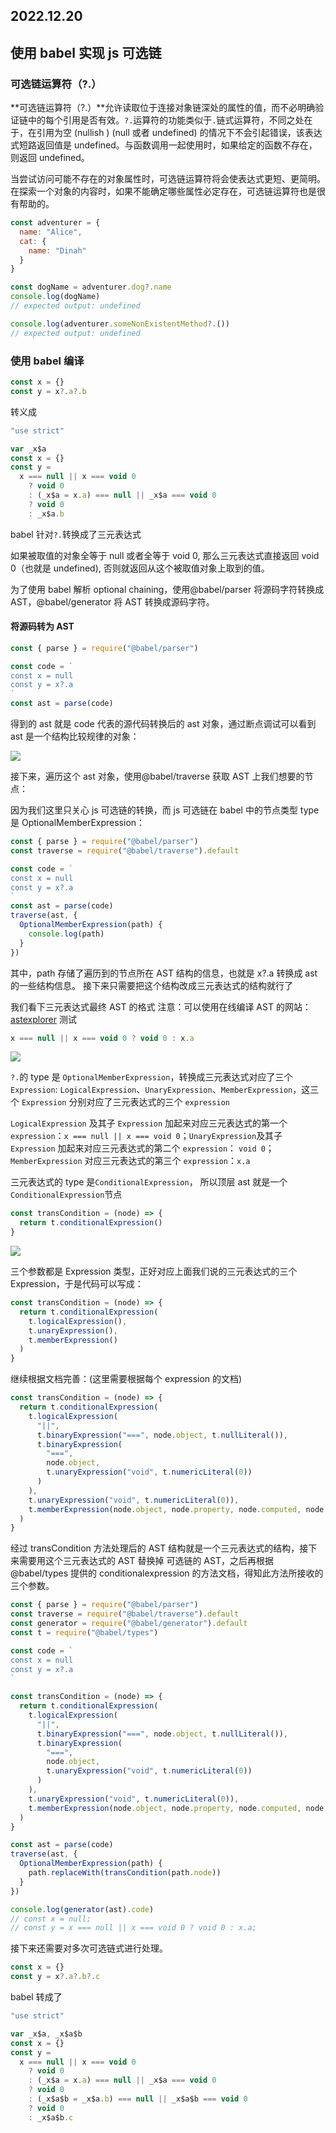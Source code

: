 ## 2022.12.20

## 使用 babel 实现 js 可选链

### 可选链运算符（?.）

**可选链运算符（?.）**允许读取位于连接对象链深处的属性的值，而不必明确验证链中的每个引用是否有效。`?.`运算符的功能类似于`.`链式运算符，不同之处在于，在引用为空 (nullish ) (null 或者 undefined) 的情况下不会引起错误，该表达式短路返回值是 undefined。与函数调用一起使用时，如果给定的函数不存在，则返回 undefined。

当尝试访问可能不存在的对象属性时，可选链运算符将会使表达式更短、更简明。在探索一个对象的内容时，如果不能确定哪些属性必定存在，可选链运算符也是很有帮助的。

```js
const adventurer = {
  name: "Alice",
  cat: {
    name: "Dinah"
  }
}

const dogName = adventurer.dog?.name
console.log(dogName)
// expected output: undefined

console.log(adventurer.someNonExistentMethod?.())
// expected output: undefined
```

### 使用 babel 编译

```js
const x = {}
const y = x?.a?.b
```

转义成

```js
"use strict"

var _x$a
const x = {}
const y =
  x === null || x === void 0
    ? void 0
    : (_x$a = x.a) === null || _x$a === void 0
    ? void 0
    : _x$a.b
```

babel 针对`?.`转换成了三元表达式

如果被取值的对象全等于 null 或者全等于 void 0, 那么三元表达式直接返回 void 0（也就是 undefined), 否则就返回从这个被取值对象上取到的值。

为了使用 babel 解析 optional chaining，使用@babel/parser 将源码字符转换成 AST，@babel/generator 将 AST 转换成源码字符。

#### 将源码转为 AST

```js
const { parse } = require("@babel/parser")

const code = `
const x = null
const y = x?.a
`
const ast = parse(code)
```

得到的 ast 就是 code 代表的源代码转换后的 ast 对象，通过断点调试可以看到 ast 是一个结构比较规律的对象：

<img src="https://user-images.githubusercontent.com/112499828/204997963-f70bcb36-d8b0-4e24-a45d-b3f15d86b2e2.png"/>

接下来，遍历这个 ast 对象，使用@babel/traverse 获取 AST 上我们想要的节点：

因为我们这里只关心 js 可选链的转换，而 js 可选链在 babel 中的节点类型 type 是 OptionalMemberExpression：

```js
const { parse } = require("@babel/parser")
const traverse = require("@babel/traverse").default

const code = `
const x = null
const y = x?.a
`
const ast = parse(code)
traverse(ast, {
  OptionalMemberExpression(path) {
    console.log(path)
  }
})
```

其中，path 存储了遍历到的节点所在 AST 结构的信息，也就是 x?.a 转换成 ast 的一些结构信息。
接下来只需要把这个结构改成三元表达式的结构就行了

我们看下三元表达式最终 AST 的格式 注意：可以使用在线编译 AST 的网站：[astexplorer](https://astexplorer.net/) 测试

```js
x === null || x === void 0 ? void 0 : x.a
```

<img src="https://user-images.githubusercontent.com/112499828/204999456-c13c017f-f85d-4862-af23-f12e22dea66d.png" />

`?.`的 type 是 `OptionalMemberExpression`，转换成三元表达式对应了三个 `Expression`: `LogicalExpression`、`UnaryExpression`、`MemberExpression`，这三个 `Expression` 分别对应了三元表达式的三个 `expression`

`LogicalExpression` 及其子 `Expression` 加起来对应三元表达式的第一个 `expression`：`x === null || x === void 0`；`UnaryExpression`及其子 `Expression` 加起来对应三元表达式的第二个 `expression`： `void 0`；`MemberExpression` 对应三元表达式的第三个 `expression`：`x.a`

三元表达式的 type 是`ConditionalExpression`， 所以顶层 ast 就是一个`ConditionalExpression`节点

```js
const transCondition = (node) => {
  return t.conditionalExpression()
}
```

<img src="https://user-images.githubusercontent.com/112499828/205000039-ea343900-0f45-40ff-9620-ffbbcb5277c8.png" />

三个参数都是 Expression 类型，正好对应上面我们说的三元表达式的三个 Expression，于是代码可以写成：

```js
const transCondition = (node) => {
  return t.conditionalExpression(
    t.logicalExpression(),
    t.unaryExpression(),
    t.memberExpression()
  )
}
```

继续根据文档完善：(这里需要根据每个 expression 的文档)

```js
const transCondition = (node) => {
  return t.conditionalExpression(
    t.logicalExpression(
      "||",
      t.binaryExpression("===", node.object, t.nullLiteral()),
      t.binaryExpression(
        "===",
        node.object,
        t.unaryExpression("void", t.numericLiteral(0))
      )
    ),
    t.unaryExpression("void", t.numericLiteral(0)),
    t.memberExpression(node.object, node.property, node.computed, node.optional)
  )
}
```

经过 transCondition 方法处理后的 AST 结构就是一个三元表达式的结构，接下来需要用这个三元表达式的 AST 替换掉 可选链的 AST，之后再根据 @babel/types 提供的 conditionalexpression 的方法文档，得知此方法所接收的三个参数。

```js
const { parse } = require("@babel/parser")
const traverse = require("@babel/traverse").default
const generator = require("@babel/generator").default
const t = require("@babel/types")

const code = `
const x = null
const y = x?.a
`

const transCondition = (node) => {
  return t.conditionalExpression(
    t.logicalExpression(
      "||",
      t.binaryExpression("===", node.object, t.nullLiteral()),
      t.binaryExpression(
        "===",
        node.object,
        t.unaryExpression("void", t.numericLiteral(0))
      )
    ),
    t.unaryExpression("void", t.numericLiteral(0)),
    t.memberExpression(node.object, node.property, node.computed, node.optional)
  )
}

const ast = parse(code)
traverse(ast, {
  OptionalMemberExpression(path) {
    path.replaceWith(transCondition(path.node))
  }
})

console.log(generator(ast).code)
// const x = null;
// const y = x === null || x === void 0 ? void 0 : x.a;
```

接下来还需要对多次可选链式进行处理。

```js
const x = {}
const y = x?.a?.b?.c
```

babel 转成了

```js
"use strict"

var _x$a, _x$a$b
const x = {}
const y =
  x === null || x === void 0
    ? void 0
    : (_x$a = x.a) === null || _x$a === void 0
    ? void 0
    : (_x$a$b = _x$a.b) === null || _x$a$b === void 0
    ? void 0
    : _x$a$b.c
```
